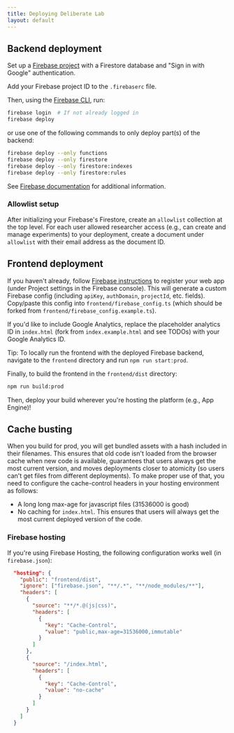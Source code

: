 ```yaml
---
title: Deploying Deliberate Lab
layout: default
---
```


## Backend deployment

Set up a [Firebase project](https://firebase.google.com/)
with a Firestore database and "Sign in with Google" authentication.

Add your Firebase project ID to the `.firebaserc` file.

Then, using the [Firebase CLI](https://firebase.google.com/docs/cli/), run:

```bash
firebase login  # If not already logged in
firebase deploy
```

or use one of the following commands to only deploy part(s) of the backend:

```bash
firebase deploy --only functions
firebase deploy --only firestore
firebase deploy --only firestore:indexes
firebase deploy --only firestore:rules
```

See [Firebase documentation](https://firebase.google.com/docs/functions/get-started?gen=2nd#deploy-functions-to-a-production-environment)
for additional information.

### Allowlist setup

After initializing your Firebase's Firestore, create an `allowlist`
collection at the top level. For each user allowed researcher access
(e.g., can create and manage experiments) to your deployment, create
a document under `allowlist` with their email address as the document ID.

## Frontend deployment

If you haven't already, follow
[Firebase instructions](https://firebase.google.com/docs/web/setup#register-app)
to register your web app (under Project settings in the Firebase console).
This will generate a custom Firebase config
(including `apiKey`, `authDomain`, `projectId`, etc. fields).
Copy/paste this config into `frontend/firebase_config.ts` (which should be
forked from `frontend/firebase_config.example.ts`).

If you'd like to include Google Analytics, replace the placeholder
analytics ID in `index.html` (fork from `index.example.html` and see TODOs)
with your Google Analytics ID.

Tip: To locally run the frontend with the deployed Firebase backend,
navigate to the `frontend` directory and run `npm run start:prod`.

Finally, to build the frontend in the `frontend/dist` directory:

```bash
npm run build:prod
```

Then, deploy your build wherever you're hosting the platform
(e.g., App Engine)!

## Cache busting

When you build for prod, you will get bundled assets with a hash included in their filenames. This ensures that old code isn't loaded from the browser cache when new code is available, guarantees that users always get the most current version, and moves deployments closer to atomicity (so users can't get files from different deployments). To make proper use of that, you need to configure the cache-control headers in your hosting environment as follows:

- A long long max-age for javascript files (31536000 is good)
- No caching for `index.html`. This ensures that users will always get the most current deployed version of the code.

### Firebase hosting

If you're using Firebase Hosting, the following configuration works well (in `firebase.json`):

```json
  "hosting": {
    "public": "frontend/dist",
    "ignore": ["firebase.json", "**/.*", "**/node_modules/**"],
    "headers": [
      {
        "source": "**/*.@(js|css)",
        "headers": [
          {
            "key": "Cache-Control",
            "value": "public,max-age=31536000,immutable"
          }
        ]
      },
      {
        "source": "/index.html",
        "headers": [
          {
            "key": "Cache-Control",
            "value": "no-cache"
          }
        ]
      }
    ]
  }
```
